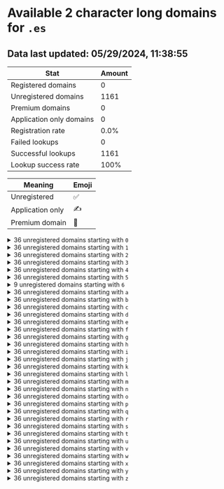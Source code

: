 # Available 2 character long domains for `.es`

## Data last updated: 05/29/2024, 11:38:55

|Stat|Amount|
|--|--|
|Registered domains|0|
|Unregistered domains|1161|
|Premium domains|0|
|Application only domains|0|
|Registration rate|0.0%|
|Failed lookups|0|
|Successful lookups|1161|
|Lookup success rate|100%|


|Meaning|Emoji|
|--|--|
|Unregistered|:white_check_mark:|
|Application only|:writing_hand:|
|Premium domain|:gem:|

<details>
<summary>36 unregistered domains starting with <bold><code>0</code></bold></summary>

|Type|Domain|
|--|--|
|:white_check_mark:|`00.es`|
|:white_check_mark:|`01.es`|
|:white_check_mark:|`02.es`|
|:white_check_mark:|`03.es`|
|:white_check_mark:|`04.es`|
|:white_check_mark:|`05.es`|
|:white_check_mark:|`06.es`|
|:white_check_mark:|`07.es`|
|:white_check_mark:|`08.es`|
|:white_check_mark:|`09.es`|
|:white_check_mark:|`0a.es`|
|:white_check_mark:|`0b.es`|
|:white_check_mark:|`0c.es`|
|:white_check_mark:|`0d.es`|
|:white_check_mark:|`0e.es`|
|:white_check_mark:|`0f.es`|
|:white_check_mark:|`0g.es`|
|:white_check_mark:|`0h.es`|
|:white_check_mark:|`0i.es`|
|:white_check_mark:|`0j.es`|
|:white_check_mark:|`0k.es`|
|:white_check_mark:|`0l.es`|
|:white_check_mark:|`0m.es`|
|:white_check_mark:|`0n.es`|
|:white_check_mark:|`0o.es`|
|:white_check_mark:|`0p.es`|
|:white_check_mark:|`0q.es`|
|:white_check_mark:|`0r.es`|
|:white_check_mark:|`0s.es`|
|:white_check_mark:|`0t.es`|
|:white_check_mark:|`0u.es`|
|:white_check_mark:|`0v.es`|
|:white_check_mark:|`0w.es`|
|:white_check_mark:|`0x.es`|
|:white_check_mark:|`0y.es`|
|:white_check_mark:|`0z.es`|
</details>
<details>
<summary>36 unregistered domains starting with <bold><code>1</code></bold></summary>

|Type|Domain|
|--|--|
|:white_check_mark:|`10.es`|
|:white_check_mark:|`11.es`|
|:white_check_mark:|`12.es`|
|:white_check_mark:|`13.es`|
|:white_check_mark:|`14.es`|
|:white_check_mark:|`15.es`|
|:white_check_mark:|`16.es`|
|:white_check_mark:|`17.es`|
|:white_check_mark:|`18.es`|
|:white_check_mark:|`19.es`|
|:white_check_mark:|`1a.es`|
|:white_check_mark:|`1b.es`|
|:white_check_mark:|`1c.es`|
|:white_check_mark:|`1d.es`|
|:white_check_mark:|`1e.es`|
|:white_check_mark:|`1f.es`|
|:white_check_mark:|`1g.es`|
|:white_check_mark:|`1h.es`|
|:white_check_mark:|`1i.es`|
|:white_check_mark:|`1j.es`|
|:white_check_mark:|`1k.es`|
|:white_check_mark:|`1l.es`|
|:white_check_mark:|`1m.es`|
|:white_check_mark:|`1n.es`|
|:white_check_mark:|`1o.es`|
|:white_check_mark:|`1p.es`|
|:white_check_mark:|`1q.es`|
|:white_check_mark:|`1r.es`|
|:white_check_mark:|`1s.es`|
|:white_check_mark:|`1t.es`|
|:white_check_mark:|`1u.es`|
|:white_check_mark:|`1v.es`|
|:white_check_mark:|`1w.es`|
|:white_check_mark:|`1x.es`|
|:white_check_mark:|`1y.es`|
|:white_check_mark:|`1z.es`|
</details>
<details>
<summary>36 unregistered domains starting with <bold><code>2</code></bold></summary>

|Type|Domain|
|--|--|
|:white_check_mark:|`20.es`|
|:white_check_mark:|`21.es`|
|:white_check_mark:|`22.es`|
|:white_check_mark:|`23.es`|
|:white_check_mark:|`24.es`|
|:white_check_mark:|`25.es`|
|:white_check_mark:|`26.es`|
|:white_check_mark:|`27.es`|
|:white_check_mark:|`28.es`|
|:white_check_mark:|`29.es`|
|:white_check_mark:|`2a.es`|
|:white_check_mark:|`2b.es`|
|:white_check_mark:|`2c.es`|
|:white_check_mark:|`2d.es`|
|:white_check_mark:|`2e.es`|
|:white_check_mark:|`2f.es`|
|:white_check_mark:|`2g.es`|
|:white_check_mark:|`2h.es`|
|:white_check_mark:|`2i.es`|
|:white_check_mark:|`2j.es`|
|:white_check_mark:|`2k.es`|
|:white_check_mark:|`2l.es`|
|:white_check_mark:|`2m.es`|
|:white_check_mark:|`2n.es`|
|:white_check_mark:|`2o.es`|
|:white_check_mark:|`2p.es`|
|:white_check_mark:|`2q.es`|
|:white_check_mark:|`2r.es`|
|:white_check_mark:|`2s.es`|
|:white_check_mark:|`2t.es`|
|:white_check_mark:|`2u.es`|
|:white_check_mark:|`2v.es`|
|:white_check_mark:|`2w.es`|
|:white_check_mark:|`2x.es`|
|:white_check_mark:|`2y.es`|
|:white_check_mark:|`2z.es`|
</details>
<details>
<summary>36 unregistered domains starting with <bold><code>3</code></bold></summary>

|Type|Domain|
|--|--|
|:white_check_mark:|`30.es`|
|:white_check_mark:|`31.es`|
|:white_check_mark:|`32.es`|
|:white_check_mark:|`33.es`|
|:white_check_mark:|`34.es`|
|:white_check_mark:|`35.es`|
|:white_check_mark:|`36.es`|
|:white_check_mark:|`37.es`|
|:white_check_mark:|`38.es`|
|:white_check_mark:|`39.es`|
|:white_check_mark:|`3a.es`|
|:white_check_mark:|`3b.es`|
|:white_check_mark:|`3c.es`|
|:white_check_mark:|`3d.es`|
|:white_check_mark:|`3e.es`|
|:white_check_mark:|`3f.es`|
|:white_check_mark:|`3g.es`|
|:white_check_mark:|`3h.es`|
|:white_check_mark:|`3i.es`|
|:white_check_mark:|`3j.es`|
|:white_check_mark:|`3k.es`|
|:white_check_mark:|`3l.es`|
|:white_check_mark:|`3m.es`|
|:white_check_mark:|`3n.es`|
|:white_check_mark:|`3o.es`|
|:white_check_mark:|`3p.es`|
|:white_check_mark:|`3q.es`|
|:white_check_mark:|`3r.es`|
|:white_check_mark:|`3s.es`|
|:white_check_mark:|`3t.es`|
|:white_check_mark:|`3u.es`|
|:white_check_mark:|`3v.es`|
|:white_check_mark:|`3w.es`|
|:white_check_mark:|`3x.es`|
|:white_check_mark:|`3y.es`|
|:white_check_mark:|`3z.es`|
</details>
<details>
<summary>36 unregistered domains starting with <bold><code>4</code></bold></summary>

|Type|Domain|
|--|--|
|:white_check_mark:|`40.es`|
|:white_check_mark:|`41.es`|
|:white_check_mark:|`42.es`|
|:white_check_mark:|`43.es`|
|:white_check_mark:|`44.es`|
|:white_check_mark:|`45.es`|
|:white_check_mark:|`46.es`|
|:white_check_mark:|`47.es`|
|:white_check_mark:|`48.es`|
|:white_check_mark:|`49.es`|
|:white_check_mark:|`4a.es`|
|:white_check_mark:|`4b.es`|
|:white_check_mark:|`4c.es`|
|:white_check_mark:|`4d.es`|
|:white_check_mark:|`4e.es`|
|:white_check_mark:|`4f.es`|
|:white_check_mark:|`4g.es`|
|:white_check_mark:|`4h.es`|
|:white_check_mark:|`4i.es`|
|:white_check_mark:|`4j.es`|
|:white_check_mark:|`4k.es`|
|:white_check_mark:|`4l.es`|
|:white_check_mark:|`4m.es`|
|:white_check_mark:|`4n.es`|
|:white_check_mark:|`4o.es`|
|:white_check_mark:|`4p.es`|
|:white_check_mark:|`4q.es`|
|:white_check_mark:|`4r.es`|
|:white_check_mark:|`4s.es`|
|:white_check_mark:|`4t.es`|
|:white_check_mark:|`4u.es`|
|:white_check_mark:|`4v.es`|
|:white_check_mark:|`4w.es`|
|:white_check_mark:|`4x.es`|
|:white_check_mark:|`4y.es`|
|:white_check_mark:|`4z.es`|
</details>
<details>
<summary>36 unregistered domains starting with <bold><code>5</code></bold></summary>

|Type|Domain|
|--|--|
|:white_check_mark:|`50.es`|
|:white_check_mark:|`51.es`|
|:white_check_mark:|`52.es`|
|:white_check_mark:|`53.es`|
|:white_check_mark:|`54.es`|
|:white_check_mark:|`55.es`|
|:white_check_mark:|`56.es`|
|:white_check_mark:|`57.es`|
|:white_check_mark:|`58.es`|
|:white_check_mark:|`59.es`|
|:white_check_mark:|`5a.es`|
|:white_check_mark:|`5b.es`|
|:white_check_mark:|`5c.es`|
|:white_check_mark:|`5d.es`|
|:white_check_mark:|`5e.es`|
|:white_check_mark:|`5f.es`|
|:white_check_mark:|`5g.es`|
|:white_check_mark:|`5h.es`|
|:white_check_mark:|`5i.es`|
|:white_check_mark:|`5j.es`|
|:white_check_mark:|`5k.es`|
|:white_check_mark:|`5l.es`|
|:white_check_mark:|`5m.es`|
|:white_check_mark:|`5n.es`|
|:white_check_mark:|`5o.es`|
|:white_check_mark:|`5p.es`|
|:white_check_mark:|`5q.es`|
|:white_check_mark:|`5r.es`|
|:white_check_mark:|`5s.es`|
|:white_check_mark:|`5t.es`|
|:white_check_mark:|`5u.es`|
|:white_check_mark:|`5v.es`|
|:white_check_mark:|`5w.es`|
|:white_check_mark:|`5x.es`|
|:white_check_mark:|`5y.es`|
|:white_check_mark:|`5z.es`|
</details>
<details>
<summary>9 unregistered domains starting with <bold><code>6</code></bold></summary>

|Type|Domain|
|--|--|
|:white_check_mark:|`6a.es`|
|:white_check_mark:|`6b.es`|
|:white_check_mark:|`6c.es`|
|:white_check_mark:|`6d.es`|
|:white_check_mark:|`6e.es`|
|:white_check_mark:|`6f.es`|
|:white_check_mark:|`6g.es`|
|:white_check_mark:|`6h.es`|
|:white_check_mark:|`6i.es`|
</details>
<details>
<summary>36 unregistered domains starting with <bold><code>a</code></bold></summary>

|Type|Domain|
|--|--|
|:white_check_mark:|`a0.es`|
|:white_check_mark:|`a1.es`|
|:white_check_mark:|`a2.es`|
|:white_check_mark:|`a3.es`|
|:white_check_mark:|`a4.es`|
|:white_check_mark:|`a5.es`|
|:white_check_mark:|`a6.es`|
|:white_check_mark:|`a7.es`|
|:white_check_mark:|`a8.es`|
|:white_check_mark:|`a9.es`|
|:white_check_mark:|`aa.es`|
|:white_check_mark:|`ab.es`|
|:white_check_mark:|`ac.es`|
|:white_check_mark:|`ad.es`|
|:white_check_mark:|`ae.es`|
|:white_check_mark:|`af.es`|
|:white_check_mark:|`ag.es`|
|:white_check_mark:|`ah.es`|
|:white_check_mark:|`ai.es`|
|:white_check_mark:|`aj.es`|
|:white_check_mark:|`ak.es`|
|:white_check_mark:|`al.es`|
|:white_check_mark:|`am.es`|
|:white_check_mark:|`an.es`|
|:white_check_mark:|`ao.es`|
|:white_check_mark:|`ap.es`|
|:white_check_mark:|`aq.es`|
|:white_check_mark:|`ar.es`|
|:white_check_mark:|`as.es`|
|:white_check_mark:|`at.es`|
|:white_check_mark:|`au.es`|
|:white_check_mark:|`av.es`|
|:white_check_mark:|`aw.es`|
|:white_check_mark:|`ax.es`|
|:white_check_mark:|`ay.es`|
|:white_check_mark:|`az.es`|
</details>
<details>
<summary>36 unregistered domains starting with <bold><code>b</code></bold></summary>

|Type|Domain|
|--|--|
|:white_check_mark:|`b0.es`|
|:white_check_mark:|`b1.es`|
|:white_check_mark:|`b2.es`|
|:white_check_mark:|`b3.es`|
|:white_check_mark:|`b4.es`|
|:white_check_mark:|`b5.es`|
|:white_check_mark:|`b6.es`|
|:white_check_mark:|`b7.es`|
|:white_check_mark:|`b8.es`|
|:white_check_mark:|`b9.es`|
|:white_check_mark:|`ba.es`|
|:white_check_mark:|`bb.es`|
|:white_check_mark:|`bc.es`|
|:white_check_mark:|`bd.es`|
|:white_check_mark:|`be.es`|
|:white_check_mark:|`bf.es`|
|:white_check_mark:|`bg.es`|
|:white_check_mark:|`bh.es`|
|:white_check_mark:|`bi.es`|
|:white_check_mark:|`bj.es`|
|:white_check_mark:|`bk.es`|
|:white_check_mark:|`bl.es`|
|:white_check_mark:|`bm.es`|
|:white_check_mark:|`bn.es`|
|:white_check_mark:|`bo.es`|
|:white_check_mark:|`bp.es`|
|:white_check_mark:|`bq.es`|
|:white_check_mark:|`br.es`|
|:white_check_mark:|`bs.es`|
|:white_check_mark:|`bt.es`|
|:white_check_mark:|`bu.es`|
|:white_check_mark:|`bv.es`|
|:white_check_mark:|`bw.es`|
|:white_check_mark:|`bx.es`|
|:white_check_mark:|`by.es`|
|:white_check_mark:|`bz.es`|
</details>
<details>
<summary>36 unregistered domains starting with <bold><code>c</code></bold></summary>

|Type|Domain|
|--|--|
|:white_check_mark:|`c0.es`|
|:white_check_mark:|`c1.es`|
|:white_check_mark:|`c2.es`|
|:white_check_mark:|`c3.es`|
|:white_check_mark:|`c4.es`|
|:white_check_mark:|`c5.es`|
|:white_check_mark:|`c6.es`|
|:white_check_mark:|`c7.es`|
|:white_check_mark:|`c8.es`|
|:white_check_mark:|`c9.es`|
|:white_check_mark:|`ca.es`|
|:white_check_mark:|`cb.es`|
|:white_check_mark:|`cc.es`|
|:white_check_mark:|`cd.es`|
|:white_check_mark:|`ce.es`|
|:white_check_mark:|`cf.es`|
|:white_check_mark:|`cg.es`|
|:white_check_mark:|`ch.es`|
|:white_check_mark:|`ci.es`|
|:white_check_mark:|`cj.es`|
|:white_check_mark:|`ck.es`|
|:white_check_mark:|`cl.es`|
|:white_check_mark:|`cm.es`|
|:white_check_mark:|`cn.es`|
|:white_check_mark:|`co.es`|
|:white_check_mark:|`cp.es`|
|:white_check_mark:|`cq.es`|
|:white_check_mark:|`cr.es`|
|:white_check_mark:|`cs.es`|
|:white_check_mark:|`ct.es`|
|:white_check_mark:|`cu.es`|
|:white_check_mark:|`cv.es`|
|:white_check_mark:|`cw.es`|
|:white_check_mark:|`cx.es`|
|:white_check_mark:|`cy.es`|
|:white_check_mark:|`cz.es`|
</details>
<details>
<summary>36 unregistered domains starting with <bold><code>d</code></bold></summary>

|Type|Domain|
|--|--|
|:white_check_mark:|`d0.es`|
|:white_check_mark:|`d1.es`|
|:white_check_mark:|`d2.es`|
|:white_check_mark:|`d3.es`|
|:white_check_mark:|`d4.es`|
|:white_check_mark:|`d5.es`|
|:white_check_mark:|`d6.es`|
|:white_check_mark:|`d7.es`|
|:white_check_mark:|`d8.es`|
|:white_check_mark:|`d9.es`|
|:white_check_mark:|`da.es`|
|:white_check_mark:|`db.es`|
|:white_check_mark:|`dc.es`|
|:white_check_mark:|`dd.es`|
|:white_check_mark:|`de.es`|
|:white_check_mark:|`df.es`|
|:white_check_mark:|`dg.es`|
|:white_check_mark:|`dh.es`|
|:white_check_mark:|`di.es`|
|:white_check_mark:|`dj.es`|
|:white_check_mark:|`dk.es`|
|:white_check_mark:|`dl.es`|
|:white_check_mark:|`dm.es`|
|:white_check_mark:|`dn.es`|
|:white_check_mark:|`do.es`|
|:white_check_mark:|`dp.es`|
|:white_check_mark:|`dq.es`|
|:white_check_mark:|`dr.es`|
|:white_check_mark:|`ds.es`|
|:white_check_mark:|`dt.es`|
|:white_check_mark:|`du.es`|
|:white_check_mark:|`dv.es`|
|:white_check_mark:|`dw.es`|
|:white_check_mark:|`dx.es`|
|:white_check_mark:|`dy.es`|
|:white_check_mark:|`dz.es`|
</details>
<details>
<summary>36 unregistered domains starting with <bold><code>e</code></bold></summary>

|Type|Domain|
|--|--|
|:white_check_mark:|`e0.es`|
|:white_check_mark:|`e1.es`|
|:white_check_mark:|`e2.es`|
|:white_check_mark:|`e3.es`|
|:white_check_mark:|`e4.es`|
|:white_check_mark:|`e5.es`|
|:white_check_mark:|`e6.es`|
|:white_check_mark:|`e7.es`|
|:white_check_mark:|`e8.es`|
|:white_check_mark:|`e9.es`|
|:white_check_mark:|`ea.es`|
|:white_check_mark:|`eb.es`|
|:white_check_mark:|`ec.es`|
|:white_check_mark:|`ed.es`|
|:white_check_mark:|`ee.es`|
|:white_check_mark:|`ef.es`|
|:white_check_mark:|`eg.es`|
|:white_check_mark:|`eh.es`|
|:white_check_mark:|`ei.es`|
|:white_check_mark:|`ej.es`|
|:white_check_mark:|`ek.es`|
|:white_check_mark:|`el.es`|
|:white_check_mark:|`em.es`|
|:white_check_mark:|`en.es`|
|:white_check_mark:|`eo.es`|
|:white_check_mark:|`ep.es`|
|:white_check_mark:|`eq.es`|
|:white_check_mark:|`er.es`|
|:white_check_mark:|`es.es`|
|:white_check_mark:|`et.es`|
|:white_check_mark:|`eu.es`|
|:white_check_mark:|`ev.es`|
|:white_check_mark:|`ew.es`|
|:white_check_mark:|`ex.es`|
|:white_check_mark:|`ey.es`|
|:white_check_mark:|`ez.es`|
</details>
<details>
<summary>36 unregistered domains starting with <bold><code>f</code></bold></summary>

|Type|Domain|
|--|--|
|:white_check_mark:|`f0.es`|
|:white_check_mark:|`f1.es`|
|:white_check_mark:|`f2.es`|
|:white_check_mark:|`f3.es`|
|:white_check_mark:|`f4.es`|
|:white_check_mark:|`f5.es`|
|:white_check_mark:|`f6.es`|
|:white_check_mark:|`f7.es`|
|:white_check_mark:|`f8.es`|
|:white_check_mark:|`f9.es`|
|:white_check_mark:|`fa.es`|
|:white_check_mark:|`fb.es`|
|:white_check_mark:|`fc.es`|
|:white_check_mark:|`fd.es`|
|:white_check_mark:|`fe.es`|
|:white_check_mark:|`ff.es`|
|:white_check_mark:|`fg.es`|
|:white_check_mark:|`fh.es`|
|:white_check_mark:|`fi.es`|
|:white_check_mark:|`fj.es`|
|:white_check_mark:|`fk.es`|
|:white_check_mark:|`fl.es`|
|:white_check_mark:|`fm.es`|
|:white_check_mark:|`fn.es`|
|:white_check_mark:|`fo.es`|
|:white_check_mark:|`fp.es`|
|:white_check_mark:|`fq.es`|
|:white_check_mark:|`fr.es`|
|:white_check_mark:|`fs.es`|
|:white_check_mark:|`ft.es`|
|:white_check_mark:|`fu.es`|
|:white_check_mark:|`fv.es`|
|:white_check_mark:|`fw.es`|
|:white_check_mark:|`fx.es`|
|:white_check_mark:|`fy.es`|
|:white_check_mark:|`fz.es`|
</details>
<details>
<summary>36 unregistered domains starting with <bold><code>g</code></bold></summary>

|Type|Domain|
|--|--|
|:white_check_mark:|`g0.es`|
|:white_check_mark:|`g1.es`|
|:white_check_mark:|`g2.es`|
|:white_check_mark:|`g3.es`|
|:white_check_mark:|`g4.es`|
|:white_check_mark:|`g5.es`|
|:white_check_mark:|`g6.es`|
|:white_check_mark:|`g7.es`|
|:white_check_mark:|`g8.es`|
|:white_check_mark:|`g9.es`|
|:white_check_mark:|`ga.es`|
|:white_check_mark:|`gb.es`|
|:white_check_mark:|`gc.es`|
|:white_check_mark:|`gd.es`|
|:white_check_mark:|`ge.es`|
|:white_check_mark:|`gf.es`|
|:white_check_mark:|`gg.es`|
|:white_check_mark:|`gh.es`|
|:white_check_mark:|`gi.es`|
|:white_check_mark:|`gj.es`|
|:white_check_mark:|`gk.es`|
|:white_check_mark:|`gl.es`|
|:white_check_mark:|`gm.es`|
|:white_check_mark:|`gn.es`|
|:white_check_mark:|`go.es`|
|:white_check_mark:|`gp.es`|
|:white_check_mark:|`gq.es`|
|:white_check_mark:|`gr.es`|
|:white_check_mark:|`gs.es`|
|:white_check_mark:|`gt.es`|
|:white_check_mark:|`gu.es`|
|:white_check_mark:|`gv.es`|
|:white_check_mark:|`gw.es`|
|:white_check_mark:|`gx.es`|
|:white_check_mark:|`gy.es`|
|:white_check_mark:|`gz.es`|
</details>
<details>
<summary>36 unregistered domains starting with <bold><code>h</code></bold></summary>

|Type|Domain|
|--|--|
|:white_check_mark:|`h0.es`|
|:white_check_mark:|`h1.es`|
|:white_check_mark:|`h2.es`|
|:white_check_mark:|`h3.es`|
|:white_check_mark:|`h4.es`|
|:white_check_mark:|`h5.es`|
|:white_check_mark:|`h6.es`|
|:white_check_mark:|`h7.es`|
|:white_check_mark:|`h8.es`|
|:white_check_mark:|`h9.es`|
|:white_check_mark:|`ha.es`|
|:white_check_mark:|`hb.es`|
|:white_check_mark:|`hc.es`|
|:white_check_mark:|`hd.es`|
|:white_check_mark:|`he.es`|
|:white_check_mark:|`hf.es`|
|:white_check_mark:|`hg.es`|
|:white_check_mark:|`hh.es`|
|:white_check_mark:|`hi.es`|
|:white_check_mark:|`hj.es`|
|:white_check_mark:|`hk.es`|
|:white_check_mark:|`hl.es`|
|:white_check_mark:|`hm.es`|
|:white_check_mark:|`hn.es`|
|:white_check_mark:|`ho.es`|
|:white_check_mark:|`hp.es`|
|:white_check_mark:|`hq.es`|
|:white_check_mark:|`hr.es`|
|:white_check_mark:|`hs.es`|
|:white_check_mark:|`ht.es`|
|:white_check_mark:|`hu.es`|
|:white_check_mark:|`hv.es`|
|:white_check_mark:|`hw.es`|
|:white_check_mark:|`hx.es`|
|:white_check_mark:|`hy.es`|
|:white_check_mark:|`hz.es`|
</details>
<details>
<summary>36 unregistered domains starting with <bold><code>i</code></bold></summary>

|Type|Domain|
|--|--|
|:white_check_mark:|`i0.es`|
|:white_check_mark:|`i1.es`|
|:white_check_mark:|`i2.es`|
|:white_check_mark:|`i3.es`|
|:white_check_mark:|`i4.es`|
|:white_check_mark:|`i5.es`|
|:white_check_mark:|`i6.es`|
|:white_check_mark:|`i7.es`|
|:white_check_mark:|`i8.es`|
|:white_check_mark:|`i9.es`|
|:white_check_mark:|`ia.es`|
|:white_check_mark:|`ib.es`|
|:white_check_mark:|`ic.es`|
|:white_check_mark:|`id.es`|
|:white_check_mark:|`ie.es`|
|:white_check_mark:|`if.es`|
|:white_check_mark:|`ig.es`|
|:white_check_mark:|`ih.es`|
|:white_check_mark:|`ii.es`|
|:white_check_mark:|`ij.es`|
|:white_check_mark:|`ik.es`|
|:white_check_mark:|`il.es`|
|:white_check_mark:|`im.es`|
|:white_check_mark:|`in.es`|
|:white_check_mark:|`io.es`|
|:white_check_mark:|`ip.es`|
|:white_check_mark:|`iq.es`|
|:white_check_mark:|`ir.es`|
|:white_check_mark:|`is.es`|
|:white_check_mark:|`it.es`|
|:white_check_mark:|`iu.es`|
|:white_check_mark:|`iv.es`|
|:white_check_mark:|`iw.es`|
|:white_check_mark:|`ix.es`|
|:white_check_mark:|`iy.es`|
|:white_check_mark:|`iz.es`|
</details>
<details>
<summary>36 unregistered domains starting with <bold><code>j</code></bold></summary>

|Type|Domain|
|--|--|
|:white_check_mark:|`j0.es`|
|:white_check_mark:|`j1.es`|
|:white_check_mark:|`j2.es`|
|:white_check_mark:|`j3.es`|
|:white_check_mark:|`j4.es`|
|:white_check_mark:|`j5.es`|
|:white_check_mark:|`j6.es`|
|:white_check_mark:|`j7.es`|
|:white_check_mark:|`j8.es`|
|:white_check_mark:|`j9.es`|
|:white_check_mark:|`ja.es`|
|:white_check_mark:|`jb.es`|
|:white_check_mark:|`jc.es`|
|:white_check_mark:|`jd.es`|
|:white_check_mark:|`je.es`|
|:white_check_mark:|`jf.es`|
|:white_check_mark:|`jg.es`|
|:white_check_mark:|`jh.es`|
|:white_check_mark:|`ji.es`|
|:white_check_mark:|`jj.es`|
|:white_check_mark:|`jk.es`|
|:white_check_mark:|`jl.es`|
|:white_check_mark:|`jm.es`|
|:white_check_mark:|`jn.es`|
|:white_check_mark:|`jo.es`|
|:white_check_mark:|`jp.es`|
|:white_check_mark:|`jq.es`|
|:white_check_mark:|`jr.es`|
|:white_check_mark:|`js.es`|
|:white_check_mark:|`jt.es`|
|:white_check_mark:|`ju.es`|
|:white_check_mark:|`jv.es`|
|:white_check_mark:|`jw.es`|
|:white_check_mark:|`jx.es`|
|:white_check_mark:|`jy.es`|
|:white_check_mark:|`jz.es`|
</details>
<details>
<summary>36 unregistered domains starting with <bold><code>k</code></bold></summary>

|Type|Domain|
|--|--|
|:white_check_mark:|`k0.es`|
|:white_check_mark:|`k1.es`|
|:white_check_mark:|`k2.es`|
|:white_check_mark:|`k3.es`|
|:white_check_mark:|`k4.es`|
|:white_check_mark:|`k5.es`|
|:white_check_mark:|`k6.es`|
|:white_check_mark:|`k7.es`|
|:white_check_mark:|`k8.es`|
|:white_check_mark:|`k9.es`|
|:white_check_mark:|`ka.es`|
|:white_check_mark:|`kb.es`|
|:white_check_mark:|`kc.es`|
|:white_check_mark:|`kd.es`|
|:white_check_mark:|`ke.es`|
|:white_check_mark:|`kf.es`|
|:white_check_mark:|`kg.es`|
|:white_check_mark:|`kh.es`|
|:white_check_mark:|`ki.es`|
|:white_check_mark:|`kj.es`|
|:white_check_mark:|`kk.es`|
|:white_check_mark:|`kl.es`|
|:white_check_mark:|`km.es`|
|:white_check_mark:|`kn.es`|
|:white_check_mark:|`ko.es`|
|:white_check_mark:|`kp.es`|
|:white_check_mark:|`kq.es`|
|:white_check_mark:|`kr.es`|
|:white_check_mark:|`ks.es`|
|:white_check_mark:|`kt.es`|
|:white_check_mark:|`ku.es`|
|:white_check_mark:|`kv.es`|
|:white_check_mark:|`kw.es`|
|:white_check_mark:|`kx.es`|
|:white_check_mark:|`ky.es`|
|:white_check_mark:|`kz.es`|
</details>
<details>
<summary>36 unregistered domains starting with <bold><code>l</code></bold></summary>

|Type|Domain|
|--|--|
|:white_check_mark:|`l0.es`|
|:white_check_mark:|`l1.es`|
|:white_check_mark:|`l2.es`|
|:white_check_mark:|`l3.es`|
|:white_check_mark:|`l4.es`|
|:white_check_mark:|`l5.es`|
|:white_check_mark:|`l6.es`|
|:white_check_mark:|`l7.es`|
|:white_check_mark:|`l8.es`|
|:white_check_mark:|`l9.es`|
|:white_check_mark:|`la.es`|
|:white_check_mark:|`lb.es`|
|:white_check_mark:|`lc.es`|
|:white_check_mark:|`ld.es`|
|:white_check_mark:|`le.es`|
|:white_check_mark:|`lf.es`|
|:white_check_mark:|`lg.es`|
|:white_check_mark:|`lh.es`|
|:white_check_mark:|`li.es`|
|:white_check_mark:|`lj.es`|
|:white_check_mark:|`lk.es`|
|:white_check_mark:|`ll.es`|
|:white_check_mark:|`lm.es`|
|:white_check_mark:|`ln.es`|
|:white_check_mark:|`lo.es`|
|:white_check_mark:|`lp.es`|
|:white_check_mark:|`lq.es`|
|:white_check_mark:|`lr.es`|
|:white_check_mark:|`ls.es`|
|:white_check_mark:|`lt.es`|
|:white_check_mark:|`lu.es`|
|:white_check_mark:|`lv.es`|
|:white_check_mark:|`lw.es`|
|:white_check_mark:|`lx.es`|
|:white_check_mark:|`ly.es`|
|:white_check_mark:|`lz.es`|
</details>
<details>
<summary>36 unregistered domains starting with <bold><code>m</code></bold></summary>

|Type|Domain|
|--|--|
|:white_check_mark:|`m0.es`|
|:white_check_mark:|`m1.es`|
|:white_check_mark:|`m2.es`|
|:white_check_mark:|`m3.es`|
|:white_check_mark:|`m4.es`|
|:white_check_mark:|`m5.es`|
|:white_check_mark:|`m6.es`|
|:white_check_mark:|`m7.es`|
|:white_check_mark:|`m8.es`|
|:white_check_mark:|`m9.es`|
|:white_check_mark:|`ma.es`|
|:white_check_mark:|`mb.es`|
|:white_check_mark:|`mc.es`|
|:white_check_mark:|`md.es`|
|:white_check_mark:|`me.es`|
|:white_check_mark:|`mf.es`|
|:white_check_mark:|`mg.es`|
|:white_check_mark:|`mh.es`|
|:white_check_mark:|`mi.es`|
|:white_check_mark:|`mj.es`|
|:white_check_mark:|`mk.es`|
|:white_check_mark:|`ml.es`|
|:white_check_mark:|`mm.es`|
|:white_check_mark:|`mn.es`|
|:white_check_mark:|`mo.es`|
|:white_check_mark:|`mp.es`|
|:white_check_mark:|`mq.es`|
|:white_check_mark:|`mr.es`|
|:white_check_mark:|`ms.es`|
|:white_check_mark:|`mt.es`|
|:white_check_mark:|`mu.es`|
|:white_check_mark:|`mv.es`|
|:white_check_mark:|`mw.es`|
|:white_check_mark:|`mx.es`|
|:white_check_mark:|`my.es`|
|:white_check_mark:|`mz.es`|
</details>
<details>
<summary>36 unregistered domains starting with <bold><code>n</code></bold></summary>

|Type|Domain|
|--|--|
|:white_check_mark:|`n0.es`|
|:white_check_mark:|`n1.es`|
|:white_check_mark:|`n2.es`|
|:white_check_mark:|`n3.es`|
|:white_check_mark:|`n4.es`|
|:white_check_mark:|`n5.es`|
|:white_check_mark:|`n6.es`|
|:white_check_mark:|`n7.es`|
|:white_check_mark:|`n8.es`|
|:white_check_mark:|`n9.es`|
|:white_check_mark:|`na.es`|
|:white_check_mark:|`nb.es`|
|:white_check_mark:|`nc.es`|
|:white_check_mark:|`nd.es`|
|:white_check_mark:|`ne.es`|
|:white_check_mark:|`nf.es`|
|:white_check_mark:|`ng.es`|
|:white_check_mark:|`nh.es`|
|:white_check_mark:|`ni.es`|
|:white_check_mark:|`nj.es`|
|:white_check_mark:|`nk.es`|
|:white_check_mark:|`nl.es`|
|:white_check_mark:|`nm.es`|
|:white_check_mark:|`nn.es`|
|:white_check_mark:|`no.es`|
|:white_check_mark:|`np.es`|
|:white_check_mark:|`nq.es`|
|:white_check_mark:|`nr.es`|
|:white_check_mark:|`ns.es`|
|:white_check_mark:|`nt.es`|
|:white_check_mark:|`nu.es`|
|:white_check_mark:|`nv.es`|
|:white_check_mark:|`nw.es`|
|:white_check_mark:|`nx.es`|
|:white_check_mark:|`ny.es`|
|:white_check_mark:|`nz.es`|
</details>
<details>
<summary>36 unregistered domains starting with <bold><code>o</code></bold></summary>

|Type|Domain|
|--|--|
|:white_check_mark:|`o0.es`|
|:white_check_mark:|`o1.es`|
|:white_check_mark:|`o2.es`|
|:white_check_mark:|`o3.es`|
|:white_check_mark:|`o4.es`|
|:white_check_mark:|`o5.es`|
|:white_check_mark:|`o6.es`|
|:white_check_mark:|`o7.es`|
|:white_check_mark:|`o8.es`|
|:white_check_mark:|`o9.es`|
|:white_check_mark:|`oa.es`|
|:white_check_mark:|`ob.es`|
|:white_check_mark:|`oc.es`|
|:white_check_mark:|`od.es`|
|:white_check_mark:|`oe.es`|
|:white_check_mark:|`of.es`|
|:white_check_mark:|`og.es`|
|:white_check_mark:|`oh.es`|
|:white_check_mark:|`oi.es`|
|:white_check_mark:|`oj.es`|
|:white_check_mark:|`ok.es`|
|:white_check_mark:|`ol.es`|
|:white_check_mark:|`om.es`|
|:white_check_mark:|`on.es`|
|:white_check_mark:|`oo.es`|
|:white_check_mark:|`op.es`|
|:white_check_mark:|`oq.es`|
|:white_check_mark:|`or.es`|
|:white_check_mark:|`os.es`|
|:white_check_mark:|`ot.es`|
|:white_check_mark:|`ou.es`|
|:white_check_mark:|`ov.es`|
|:white_check_mark:|`ow.es`|
|:white_check_mark:|`ox.es`|
|:white_check_mark:|`oy.es`|
|:white_check_mark:|`oz.es`|
</details>
<details>
<summary>36 unregistered domains starting with <bold><code>p</code></bold></summary>

|Type|Domain|
|--|--|
|:white_check_mark:|`p0.es`|
|:white_check_mark:|`p1.es`|
|:white_check_mark:|`p2.es`|
|:white_check_mark:|`p3.es`|
|:white_check_mark:|`p4.es`|
|:white_check_mark:|`p5.es`|
|:white_check_mark:|`p6.es`|
|:white_check_mark:|`p7.es`|
|:white_check_mark:|`p8.es`|
|:white_check_mark:|`p9.es`|
|:white_check_mark:|`pa.es`|
|:white_check_mark:|`pb.es`|
|:white_check_mark:|`pc.es`|
|:white_check_mark:|`pd.es`|
|:white_check_mark:|`pe.es`|
|:white_check_mark:|`pf.es`|
|:white_check_mark:|`pg.es`|
|:white_check_mark:|`ph.es`|
|:white_check_mark:|`pi.es`|
|:white_check_mark:|`pj.es`|
|:white_check_mark:|`pk.es`|
|:white_check_mark:|`pl.es`|
|:white_check_mark:|`pm.es`|
|:white_check_mark:|`pn.es`|
|:white_check_mark:|`po.es`|
|:white_check_mark:|`pp.es`|
|:white_check_mark:|`pq.es`|
|:white_check_mark:|`pr.es`|
|:white_check_mark:|`ps.es`|
|:white_check_mark:|`pt.es`|
|:white_check_mark:|`pu.es`|
|:white_check_mark:|`pv.es`|
|:white_check_mark:|`pw.es`|
|:white_check_mark:|`px.es`|
|:white_check_mark:|`py.es`|
|:white_check_mark:|`pz.es`|
</details>
<details>
<summary>36 unregistered domains starting with <bold><code>q</code></bold></summary>

|Type|Domain|
|--|--|
|:white_check_mark:|`q0.es`|
|:white_check_mark:|`q1.es`|
|:white_check_mark:|`q2.es`|
|:white_check_mark:|`q3.es`|
|:white_check_mark:|`q4.es`|
|:white_check_mark:|`q5.es`|
|:white_check_mark:|`q6.es`|
|:white_check_mark:|`q7.es`|
|:white_check_mark:|`q8.es`|
|:white_check_mark:|`q9.es`|
|:white_check_mark:|`qa.es`|
|:white_check_mark:|`qb.es`|
|:white_check_mark:|`qc.es`|
|:white_check_mark:|`qd.es`|
|:white_check_mark:|`qe.es`|
|:white_check_mark:|`qf.es`|
|:white_check_mark:|`qg.es`|
|:white_check_mark:|`qh.es`|
|:white_check_mark:|`qi.es`|
|:white_check_mark:|`qj.es`|
|:white_check_mark:|`qk.es`|
|:white_check_mark:|`ql.es`|
|:white_check_mark:|`qm.es`|
|:white_check_mark:|`qn.es`|
|:white_check_mark:|`qo.es`|
|:white_check_mark:|`qp.es`|
|:white_check_mark:|`qq.es`|
|:white_check_mark:|`qr.es`|
|:white_check_mark:|`qs.es`|
|:white_check_mark:|`qt.es`|
|:white_check_mark:|`qu.es`|
|:white_check_mark:|`qv.es`|
|:white_check_mark:|`qw.es`|
|:white_check_mark:|`qx.es`|
|:white_check_mark:|`qy.es`|
|:white_check_mark:|`qz.es`|
</details>
<details>
<summary>36 unregistered domains starting with <bold><code>r</code></bold></summary>

|Type|Domain|
|--|--|
|:white_check_mark:|`r0.es`|
|:white_check_mark:|`r1.es`|
|:white_check_mark:|`r2.es`|
|:white_check_mark:|`r3.es`|
|:white_check_mark:|`r4.es`|
|:white_check_mark:|`r5.es`|
|:white_check_mark:|`r6.es`|
|:white_check_mark:|`r7.es`|
|:white_check_mark:|`r8.es`|
|:white_check_mark:|`r9.es`|
|:white_check_mark:|`ra.es`|
|:white_check_mark:|`rb.es`|
|:white_check_mark:|`rc.es`|
|:white_check_mark:|`rd.es`|
|:white_check_mark:|`re.es`|
|:white_check_mark:|`rf.es`|
|:white_check_mark:|`rg.es`|
|:white_check_mark:|`rh.es`|
|:white_check_mark:|`ri.es`|
|:white_check_mark:|`rj.es`|
|:white_check_mark:|`rk.es`|
|:white_check_mark:|`rl.es`|
|:white_check_mark:|`rm.es`|
|:white_check_mark:|`rn.es`|
|:white_check_mark:|`ro.es`|
|:white_check_mark:|`rp.es`|
|:white_check_mark:|`rq.es`|
|:white_check_mark:|`rr.es`|
|:white_check_mark:|`rs.es`|
|:white_check_mark:|`rt.es`|
|:white_check_mark:|`ru.es`|
|:white_check_mark:|`rv.es`|
|:white_check_mark:|`rw.es`|
|:white_check_mark:|`rx.es`|
|:white_check_mark:|`ry.es`|
|:white_check_mark:|`rz.es`|
</details>
<details>
<summary>36 unregistered domains starting with <bold><code>s</code></bold></summary>

|Type|Domain|
|--|--|
|:white_check_mark:|`s0.es`|
|:white_check_mark:|`s1.es`|
|:white_check_mark:|`s2.es`|
|:white_check_mark:|`s3.es`|
|:white_check_mark:|`s4.es`|
|:white_check_mark:|`s5.es`|
|:white_check_mark:|`s6.es`|
|:white_check_mark:|`s7.es`|
|:white_check_mark:|`s8.es`|
|:white_check_mark:|`s9.es`|
|:white_check_mark:|`sa.es`|
|:white_check_mark:|`sb.es`|
|:white_check_mark:|`sc.es`|
|:white_check_mark:|`sd.es`|
|:white_check_mark:|`se.es`|
|:white_check_mark:|`sf.es`|
|:white_check_mark:|`sg.es`|
|:white_check_mark:|`sh.es`|
|:white_check_mark:|`si.es`|
|:white_check_mark:|`sj.es`|
|:white_check_mark:|`sk.es`|
|:white_check_mark:|`sl.es`|
|:white_check_mark:|`sm.es`|
|:white_check_mark:|`sn.es`|
|:white_check_mark:|`so.es`|
|:white_check_mark:|`sp.es`|
|:white_check_mark:|`sq.es`|
|:white_check_mark:|`sr.es`|
|:white_check_mark:|`ss.es`|
|:white_check_mark:|`st.es`|
|:white_check_mark:|`su.es`|
|:white_check_mark:|`sv.es`|
|:white_check_mark:|`sw.es`|
|:white_check_mark:|`sx.es`|
|:white_check_mark:|`sy.es`|
|:white_check_mark:|`sz.es`|
</details>
<details>
<summary>36 unregistered domains starting with <bold><code>t</code></bold></summary>

|Type|Domain|
|--|--|
|:white_check_mark:|`t0.es`|
|:white_check_mark:|`t1.es`|
|:white_check_mark:|`t2.es`|
|:white_check_mark:|`t3.es`|
|:white_check_mark:|`t4.es`|
|:white_check_mark:|`t5.es`|
|:white_check_mark:|`t6.es`|
|:white_check_mark:|`t7.es`|
|:white_check_mark:|`t8.es`|
|:white_check_mark:|`t9.es`|
|:white_check_mark:|`ta.es`|
|:white_check_mark:|`tb.es`|
|:white_check_mark:|`tc.es`|
|:white_check_mark:|`td.es`|
|:white_check_mark:|`te.es`|
|:white_check_mark:|`tf.es`|
|:white_check_mark:|`tg.es`|
|:white_check_mark:|`th.es`|
|:white_check_mark:|`ti.es`|
|:white_check_mark:|`tj.es`|
|:white_check_mark:|`tk.es`|
|:white_check_mark:|`tl.es`|
|:white_check_mark:|`tm.es`|
|:white_check_mark:|`tn.es`|
|:white_check_mark:|`to.es`|
|:white_check_mark:|`tp.es`|
|:white_check_mark:|`tq.es`|
|:white_check_mark:|`tr.es`|
|:white_check_mark:|`ts.es`|
|:white_check_mark:|`tt.es`|
|:white_check_mark:|`tu.es`|
|:white_check_mark:|`tv.es`|
|:white_check_mark:|`tw.es`|
|:white_check_mark:|`tx.es`|
|:white_check_mark:|`ty.es`|
|:white_check_mark:|`tz.es`|
</details>
<details>
<summary>36 unregistered domains starting with <bold><code>u</code></bold></summary>

|Type|Domain|
|--|--|
|:white_check_mark:|`u0.es`|
|:white_check_mark:|`u1.es`|
|:white_check_mark:|`u2.es`|
|:white_check_mark:|`u3.es`|
|:white_check_mark:|`u4.es`|
|:white_check_mark:|`u5.es`|
|:white_check_mark:|`u6.es`|
|:white_check_mark:|`u7.es`|
|:white_check_mark:|`u8.es`|
|:white_check_mark:|`u9.es`|
|:white_check_mark:|`ua.es`|
|:white_check_mark:|`ub.es`|
|:white_check_mark:|`uc.es`|
|:white_check_mark:|`ud.es`|
|:white_check_mark:|`ue.es`|
|:white_check_mark:|`uf.es`|
|:white_check_mark:|`ug.es`|
|:white_check_mark:|`uh.es`|
|:white_check_mark:|`ui.es`|
|:white_check_mark:|`uj.es`|
|:white_check_mark:|`uk.es`|
|:white_check_mark:|`ul.es`|
|:white_check_mark:|`um.es`|
|:white_check_mark:|`un.es`|
|:white_check_mark:|`uo.es`|
|:white_check_mark:|`up.es`|
|:white_check_mark:|`uq.es`|
|:white_check_mark:|`ur.es`|
|:white_check_mark:|`us.es`|
|:white_check_mark:|`ut.es`|
|:white_check_mark:|`uu.es`|
|:white_check_mark:|`uv.es`|
|:white_check_mark:|`uw.es`|
|:white_check_mark:|`ux.es`|
|:white_check_mark:|`uy.es`|
|:white_check_mark:|`uz.es`|
</details>
<details>
<summary>36 unregistered domains starting with <bold><code>v</code></bold></summary>

|Type|Domain|
|--|--|
|:white_check_mark:|`v0.es`|
|:white_check_mark:|`v1.es`|
|:white_check_mark:|`v2.es`|
|:white_check_mark:|`v3.es`|
|:white_check_mark:|`v4.es`|
|:white_check_mark:|`v5.es`|
|:white_check_mark:|`v6.es`|
|:white_check_mark:|`v7.es`|
|:white_check_mark:|`v8.es`|
|:white_check_mark:|`v9.es`|
|:white_check_mark:|`va.es`|
|:white_check_mark:|`vb.es`|
|:white_check_mark:|`vc.es`|
|:white_check_mark:|`vd.es`|
|:white_check_mark:|`ve.es`|
|:white_check_mark:|`vf.es`|
|:white_check_mark:|`vg.es`|
|:white_check_mark:|`vh.es`|
|:white_check_mark:|`vi.es`|
|:white_check_mark:|`vj.es`|
|:white_check_mark:|`vk.es`|
|:white_check_mark:|`vl.es`|
|:white_check_mark:|`vm.es`|
|:white_check_mark:|`vn.es`|
|:white_check_mark:|`vo.es`|
|:white_check_mark:|`vp.es`|
|:white_check_mark:|`vq.es`|
|:white_check_mark:|`vr.es`|
|:white_check_mark:|`vs.es`|
|:white_check_mark:|`vt.es`|
|:white_check_mark:|`vu.es`|
|:white_check_mark:|`vv.es`|
|:white_check_mark:|`vw.es`|
|:white_check_mark:|`vx.es`|
|:white_check_mark:|`vy.es`|
|:white_check_mark:|`vz.es`|
</details>
<details>
<summary>36 unregistered domains starting with <bold><code>w</code></bold></summary>

|Type|Domain|
|--|--|
|:white_check_mark:|`w0.es`|
|:white_check_mark:|`w1.es`|
|:white_check_mark:|`w2.es`|
|:white_check_mark:|`w3.es`|
|:white_check_mark:|`w4.es`|
|:white_check_mark:|`w5.es`|
|:white_check_mark:|`w6.es`|
|:white_check_mark:|`w7.es`|
|:white_check_mark:|`w8.es`|
|:white_check_mark:|`w9.es`|
|:white_check_mark:|`wa.es`|
|:white_check_mark:|`wb.es`|
|:white_check_mark:|`wc.es`|
|:white_check_mark:|`wd.es`|
|:white_check_mark:|`we.es`|
|:white_check_mark:|`wf.es`|
|:white_check_mark:|`wg.es`|
|:white_check_mark:|`wh.es`|
|:white_check_mark:|`wi.es`|
|:white_check_mark:|`wj.es`|
|:white_check_mark:|`wk.es`|
|:white_check_mark:|`wl.es`|
|:white_check_mark:|`wm.es`|
|:white_check_mark:|`wn.es`|
|:white_check_mark:|`wo.es`|
|:white_check_mark:|`wp.es`|
|:white_check_mark:|`wq.es`|
|:white_check_mark:|`wr.es`|
|:white_check_mark:|`ws.es`|
|:white_check_mark:|`wt.es`|
|:white_check_mark:|`wu.es`|
|:white_check_mark:|`wv.es`|
|:white_check_mark:|`ww.es`|
|:white_check_mark:|`wx.es`|
|:white_check_mark:|`wy.es`|
|:white_check_mark:|`wz.es`|
</details>
<details>
<summary>36 unregistered domains starting with <bold><code>x</code></bold></summary>

|Type|Domain|
|--|--|
|:white_check_mark:|`x0.es`|
|:white_check_mark:|`x1.es`|
|:white_check_mark:|`x2.es`|
|:white_check_mark:|`x3.es`|
|:white_check_mark:|`x4.es`|
|:white_check_mark:|`x5.es`|
|:white_check_mark:|`x6.es`|
|:white_check_mark:|`x7.es`|
|:white_check_mark:|`x8.es`|
|:white_check_mark:|`x9.es`|
|:white_check_mark:|`xa.es`|
|:white_check_mark:|`xb.es`|
|:white_check_mark:|`xc.es`|
|:white_check_mark:|`xd.es`|
|:white_check_mark:|`xe.es`|
|:white_check_mark:|`xf.es`|
|:white_check_mark:|`xg.es`|
|:white_check_mark:|`xh.es`|
|:white_check_mark:|`xi.es`|
|:white_check_mark:|`xj.es`|
|:white_check_mark:|`xk.es`|
|:white_check_mark:|`xl.es`|
|:white_check_mark:|`xm.es`|
|:white_check_mark:|`xn.es`|
|:white_check_mark:|`xo.es`|
|:white_check_mark:|`xp.es`|
|:white_check_mark:|`xq.es`|
|:white_check_mark:|`xr.es`|
|:white_check_mark:|`xs.es`|
|:white_check_mark:|`xt.es`|
|:white_check_mark:|`xu.es`|
|:white_check_mark:|`xv.es`|
|:white_check_mark:|`xw.es`|
|:white_check_mark:|`xx.es`|
|:white_check_mark:|`xy.es`|
|:white_check_mark:|`xz.es`|
</details>
<details>
<summary>36 unregistered domains starting with <bold><code>y</code></bold></summary>

|Type|Domain|
|--|--|
|:white_check_mark:|`y0.es`|
|:white_check_mark:|`y1.es`|
|:white_check_mark:|`y2.es`|
|:white_check_mark:|`y3.es`|
|:white_check_mark:|`y4.es`|
|:white_check_mark:|`y5.es`|
|:white_check_mark:|`y6.es`|
|:white_check_mark:|`y7.es`|
|:white_check_mark:|`y8.es`|
|:white_check_mark:|`y9.es`|
|:white_check_mark:|`ya.es`|
|:white_check_mark:|`yb.es`|
|:white_check_mark:|`yc.es`|
|:white_check_mark:|`yd.es`|
|:white_check_mark:|`ye.es`|
|:white_check_mark:|`yf.es`|
|:white_check_mark:|`yg.es`|
|:white_check_mark:|`yh.es`|
|:white_check_mark:|`yi.es`|
|:white_check_mark:|`yj.es`|
|:white_check_mark:|`yk.es`|
|:white_check_mark:|`yl.es`|
|:white_check_mark:|`ym.es`|
|:white_check_mark:|`yn.es`|
|:white_check_mark:|`yo.es`|
|:white_check_mark:|`yp.es`|
|:white_check_mark:|`yq.es`|
|:white_check_mark:|`yr.es`|
|:white_check_mark:|`ys.es`|
|:white_check_mark:|`yt.es`|
|:white_check_mark:|`yu.es`|
|:white_check_mark:|`yv.es`|
|:white_check_mark:|`yw.es`|
|:white_check_mark:|`yx.es`|
|:white_check_mark:|`yy.es`|
|:white_check_mark:|`yz.es`|
</details>
<details>
<summary>36 unregistered domains starting with <bold><code>z</code></bold></summary>

|Type|Domain|
|--|--|
|:white_check_mark:|`z0.es`|
|:white_check_mark:|`z1.es`|
|:white_check_mark:|`z2.es`|
|:white_check_mark:|`z3.es`|
|:white_check_mark:|`z4.es`|
|:white_check_mark:|`z5.es`|
|:white_check_mark:|`z6.es`|
|:white_check_mark:|`z7.es`|
|:white_check_mark:|`z8.es`|
|:white_check_mark:|`z9.es`|
|:white_check_mark:|`za.es`|
|:white_check_mark:|`zb.es`|
|:white_check_mark:|`zc.es`|
|:white_check_mark:|`zd.es`|
|:white_check_mark:|`ze.es`|
|:white_check_mark:|`zf.es`|
|:white_check_mark:|`zg.es`|
|:white_check_mark:|`zh.es`|
|:white_check_mark:|`zi.es`|
|:white_check_mark:|`zj.es`|
|:white_check_mark:|`zk.es`|
|:white_check_mark:|`zl.es`|
|:white_check_mark:|`zm.es`|
|:white_check_mark:|`zn.es`|
|:white_check_mark:|`zo.es`|
|:white_check_mark:|`zp.es`|
|:white_check_mark:|`zq.es`|
|:white_check_mark:|`zr.es`|
|:white_check_mark:|`zs.es`|
|:white_check_mark:|`zt.es`|
|:white_check_mark:|`zu.es`|
|:white_check_mark:|`zv.es`|
|:white_check_mark:|`zw.es`|
|:white_check_mark:|`zx.es`|
|:white_check_mark:|`zy.es`|
|:white_check_mark:|`zz.es`|
</details>